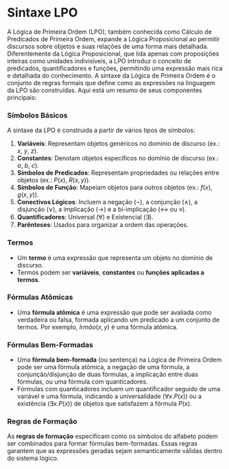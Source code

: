 # Sintaxe LPO

A Lógica de Primeira Ordem (LPO), também conhecida como Cálculo de Predicados de Primeira Ordem, expande a Lógica Proposicional ao permitir discursos sobre objetos e suas relações de uma forma mais detalhada. Diferentemente da Lógica Proposicional, que lida apenas com proposições inteiras como unidades indivisíveis, a LPO introduz o conceito de predicados, quantificadores e funções, permitindo uma expressão mais rica e detalhada do conhecimento. A sintaxe da Lógica de Primeira Ordem é o conjunto de regras formais que define como as expressões na linguagem da LPO são construídas. Aqui está um resumo de seus componentes principais:

### Símbolos Básicos

A sintaxe da LPO é construída a partir de vários tipos de símbolos:

1. **Variáveis**: Representam objetos genéricos no domínio de discurso (ex.: $x$, $y$, $z$).
2. **Constantes**: Denotam objetos específicos no domínio de discurso (ex.: $a$, $b$, $c$).
3. **Símbolos de Predicados**: Representam propriedades ou relações entre objetos (ex.: $P(x)$, $R(x,y)$).
4. **Símbolos de Função**: Mapeiam objetos para outros objetos (ex.: $f(x)$, $g(x,y)$).
5. **Conectivos Lógicos**: Incluem a negação (¬), a conjunção (∧), a disjunção (∨), a implicação (→) e a bi-implicação (↔ ou ≡).
6. **Quantiﬁcadores**: Universal ($\forall$) e Existencial ($\exists$).
7. **Parênteses**: Usados para organizar a ordem das operações.

### Termos
- Um **termo** é uma expressão que representa um objeto no domínio de discurso.
- Termos podem ser **variáveis**, **constantes** ou **funções aplicadas a termos**.

### Fórmulas Atômicas
- Uma **fórmula atômica** é uma expressão que pode ser avaliada como verdadeira ou falsa, formada aplicando um predicado a um conjunto de termos. Por exemplo, $Irmão(x, y)$ é uma fórmula atômica.

### Fórmulas Bem-Formadas
- Uma **fórmula bem-formada** (ou sentença) na Lógica de Primeira Ordem pode ser uma fórmula atômica, a negação de uma fórmula, a conjunção/disjunção de duas fórmulas, a implicação entre duas fórmulas, ou uma fórmula com quanticadores.
- Fórmulas com quanticadores incluem um quantificador seguido de uma variável e uma fórmula, indicando a universalidade ($∀x.P(x)$) ou a existência ($∃x.P(x)$) de objetos que satisfazem a fórmula $P(x)$.

### Regras de Formação
As **regras de formação** especificam como os símbolos do alfabeto podem ser combinados para formar fórmulas bem-formadas. Essas regras garantem que as expressões geradas sejam semanticamente válidas dentro do sistema lógico.